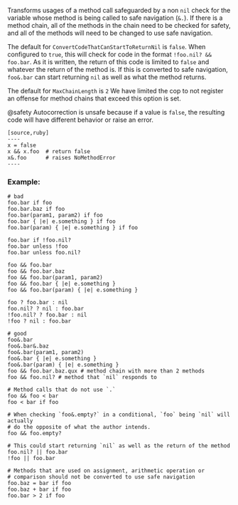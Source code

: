 Transforms usages of a method call safeguarded by a non `nil`
check for the variable whose method is being called to
safe navigation (`&.`). If there is a method chain, all of the methods
in the chain need to be checked for safety, and all of the methods will
need to be changed to use safe navigation.

The default for `ConvertCodeThatCanStartToReturnNil` is `false`.
When configured to `true`, this will
check for code in the format `!foo.nil? && foo.bar`. As it is written,
the return of this code is limited to `false` and whatever the return
of the method is. If this is converted to safe navigation,
`foo&.bar` can start returning `nil` as well as what the method
returns.

The default for `MaxChainLength` is `2`
We have limited the cop to not register an offense for method chains
that exceed this option is set.

@safety
    Autocorrection is unsafe because if a value is `false`, the resulting
    code will have different behavior or raise an error.

    [source,ruby]
    ----
    x = false
    x && x.foo  # return false
    x&.foo      # raises NoMethodError
    ----

### Example:
    # bad
    foo.bar if foo
    foo.bar.baz if foo
    foo.bar(param1, param2) if foo
    foo.bar { |e| e.something } if foo
    foo.bar(param) { |e| e.something } if foo

    foo.bar if !foo.nil?
    foo.bar unless !foo
    foo.bar unless foo.nil?

    foo && foo.bar
    foo && foo.bar.baz
    foo && foo.bar(param1, param2)
    foo && foo.bar { |e| e.something }
    foo && foo.bar(param) { |e| e.something }

    foo ? foo.bar : nil
    foo.nil? ? nil : foo.bar
    !foo.nil? ? foo.bar : nil
    !foo ? nil : foo.bar

    # good
    foo&.bar
    foo&.bar&.baz
    foo&.bar(param1, param2)
    foo&.bar { |e| e.something }
    foo&.bar(param) { |e| e.something }
    foo && foo.bar.baz.qux # method chain with more than 2 methods
    foo && foo.nil? # method that `nil` responds to

    # Method calls that do not use `.`
    foo && foo < bar
    foo < bar if foo

    # When checking `foo&.empty?` in a conditional, `foo` being `nil` will actually
    # do the opposite of what the author intends.
    foo && foo.empty?

    # This could start returning `nil` as well as the return of the method
    foo.nil? || foo.bar
    !foo || foo.bar

    # Methods that are used on assignment, arithmetic operation or
    # comparison should not be converted to use safe navigation
    foo.baz = bar if foo
    foo.baz + bar if foo
    foo.bar > 2 if foo